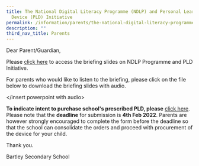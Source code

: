 ```yaml
---
title: The National Digital Literacy Programme (NDLP) and Personal Learning
  Device (PLD) Initiative
permalink: /information/parents/the-national-digital-literacy-programme-ndlp-n-personal-learning-device-pld/
description: ""
third_nav_title: Parents
---
```

Dear Parent/Guardian,  
  
Please [click here](/files/NDLP_briefing%20slides%20for%20parents_BSS_updated%2024%20Jan_after%20edit_for%20school%20website.pdf) to access the briefing slides on NDLP Programme and PLD Initiative.  
  
For parents who would like to listen to the briefing, please click on the file below to download the briefing slides with audio. <br>

</insert powerpoint with audio>

**To indicate intent to purchase school's prescribed PLD, please** [click here](https://go.gov.sg/pdlpadmin). <br> Please note that the **deadline** for submission is **4th Feb 2022**. Parents are however strongly encouraged to complete the form before the deadline so that the school can consolidate the orders and proceed with procurement of the device for your child. 

Thank you.  
  
Bartley Secondary School